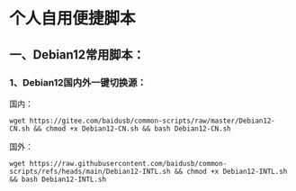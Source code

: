 # 个人自用便捷脚本
## 一、Debian12常用脚本：
### 1、Debian12国内外一键切换源：
国内：
```
wget https://gitee.com/baidusb/common-scripts/raw/master/Debian12-CN.sh && chmod +x Debian12-CN.sh && bash Debian12-CN.sh
```
国外：
```
wget https://raw.githubusercontent.com/baidusb/common-scripts/refs/heads/main/Debian12-INTL.sh && chmod +x Debian12-INTL.sh && bash Debian12-INTL.sh
```
